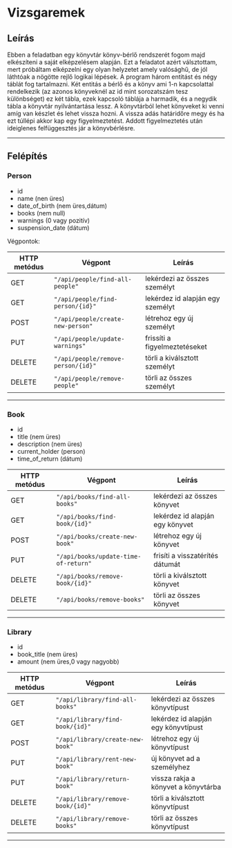 # Vizsgaremek

## Leírás

Ebben a feladatban egy könyvtár könyv-bérlő rendszerét fogom majd elkészíteni a saját elképzelésem alapján. Ezt a feladatot azért válsztottam, mert próbáltam elképzelni egy olyan helyzetet amely valósághű, de jól láthtóak a nögötte rejlő logikai lépések. A program három entitást és négy táblát fog tartalmazni. Két entitás a bérlő és a könyv ami 1-n kapcsolattal rendelkezik (az azonos könyveknél az id mint sorozatszám tesz különbséget) ez két tábla, ezek kapcsoló táblája a harmadik, és a negydik tábla a könyvtár nyilvántartása lessz. A könyvtárból lehet könyveket ki venni amíg van készlet és lehet vissza hozni. A vissza adás határidőre megy és ha ezt túllépi akkor kap egy figyelmeztetést. Addott figyelmeztetés után ideiglenes felfüggesztés jár a könyvbérlésre.

---

## Felépítés

### Person

* id
* name (nen üres)
* date_of_birth (nem üres,dátum)
* books (nem null)
* warnings (0 vagy pozitív)
* suspension_date (dátum)

Végpontok:


| HTTP metódus | Végpont                 | Leírás                                                                 |
| ------------ | ----------------------- | ---------------------------------------------------------------------- |
| GET          | `"/api/people/find-all-people"`       | lekérdezi az összes személyt                             |
| GET          | `"/api/people/find-person/{id}"`      | lekérdez id alapján egy személyt                         |
| POST         | `"/api/people/create-new-person"`     | létrehoz egy új személyt                                 |
| PUT          | `"/api/people/update-warnings"`       | frissíti a figyelmeztetéseket                            |
| DELETE       | `"/api/people/remove-person/{id}"`    | törli a kiválsztott személyt                             |
| DELETE       | `"/api/people/remove-people"`         | törli az összes személyt                                 |

---

### Book

* id
* title (nem üres)
* description (nem üres)
* current_holder (person)
* time_of_return (dátum)

| HTTP metódus | Végpont                 | Leírás                                                                 |
| ------------ | ----------------------- | ---------------------------------------------------------------------- |
| GET          | `"/api/books/find-all-books"`       | lekérdezi az összes könyvet                                |
| GET          | `"/api/books/find-book/{id}"`       | lekérdez id alapján egy könyvet                            |
| POST         | `"/api/books/create-new-book"`      | létrehoz egy új könyvet                                    |
| PUT          | `"/api/books/update-time-of-return"`  | frisíti a visszatérítés dátumát                          |
| DELETE       | `"/api/books/remove-book/{id}"`     | törli a kiválsztott könyvet                                |
| DELETE       | `"/api/books/remove-books"`         | törli az összes könyvet                                    |

---

### Library

* id
* book_title (nem üres)
* amount (nem üres,0 vagy nagyobb)

| HTTP metódus | Végpont                 | Leírás                                                                 |
| ------------ | ----------------------- | ---------------------------------------------------------------------- |
| GET          | `"/api/library/find-all-books"`       | lekérdezi az összes könyvtípust                          |
| GET          | `"/api/library/find-book/{id}"`       | lekérdez id alapján egy könyvtípust                      |
| POST         | `"/api/library/create-new-book"`      | létrehoz egy új könyvtípust                              |
| PUT          | `"/api/library/rent-new-book"`        | új könyvet ad a személyhez                               |
| PUT          | `"/api/library/return-book"`          | vissza rakja a könyvet a könyvtárba                      |
| DELETE       | `"/api/library/remove-book/{id}"`     | törli a kiválsztott könyvtípust                          |
| DELETE       | `"/api/library/remove-books"`         | törli az összes könyvtípust                              |

---